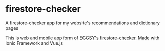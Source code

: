# firestore-checker
A firestore-checker app for my website's recommendations and dictionary pages

This is web and mobile app form of [EGGSY's firestore-checker](https://github.com/eggsy/firestore-checker).
Made with Ionic Framework and Vue.js

